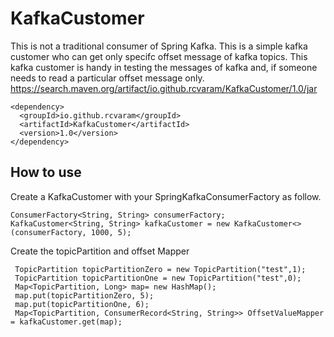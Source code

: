 # KafkaCustomer

This is not a traditional consumer of Spring Kafka. This is a simple kafka customer who can get only specifc offset message of kafka topics.
This kafka customer is handy in testing the messages of kafka and, if someone needs to read a particular offset message only. 
https://search.maven.org/artifact/io.github.rcvaram/KafkaCustomer/1.0/jar

```
<dependency>
  <groupId>io.github.rcvaram</groupId>
  <artifactId>KafkaCustomer</artifactId>
  <version>1.0</version>
</dependency>
```

## How to use
 Create a KafkaCustomer with your SpringKafkaConsumerFactory as follow.
```
ConsumerFactory<String, String> consumerFactory;            
KafkaCustomer<String, String> kafkaCustomer = new KafkaCustomer<>(consumerFactory, 1000, 5);
```
Create the topicPartition and offset Mapper 
```
 TopicPartition topicPartitionZero = new TopicPartition("test",1);
 TopicPartition topicPartitionOne = new TopicPartition("test",0);
 Map<TopicPartition, Long> map= new HashMap();
 map.put(topicPartitionZero, 5);
 map.put(topicPartitionOne, 6);
 Map<TopicPartition, ConsumerRecord<String, String>> OffsetValueMapper = kafkaCustomer.get(map);
 ```
 
 

 
 
